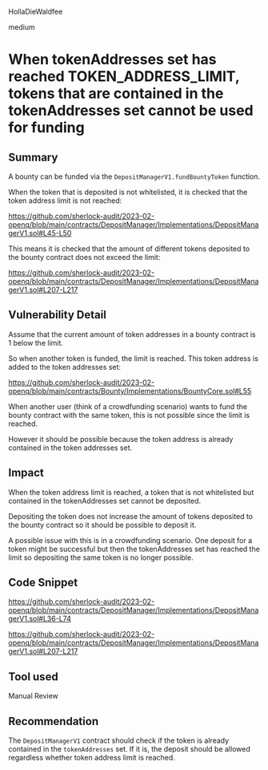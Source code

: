 HollaDieWaldfee

medium

# When tokenAddresses set has reached TOKEN_ADDRESS_LIMIT, tokens that are contained in the tokenAddresses set cannot be used for funding

## Summary
A bounty can be funded via the `DepositManagerV1.fundBountyToken` function.

When the token that is deposited is not whitelisted, it is checked that the token address limit is not reached:

https://github.com/sherlock-audit/2023-02-openq/blob/main/contracts/DepositManager/Implementations/DepositManagerV1.sol#L45-L50

This means it is checked that the amount of different tokens deposited to the bounty contract does not exceed the limit:

https://github.com/sherlock-audit/2023-02-openq/blob/main/contracts/DepositManager/Implementations/DepositManagerV1.sol#L207-L217

## Vulnerability Detail
Assume that the current amount of token addresses in a bounty contract is 1 below the limit.

So when another token is funded, the limit is reached. This token address is added to the token addresses set:

https://github.com/sherlock-audit/2023-02-openq/blob/main/contracts/Bounty/Implementations/BountyCore.sol#L55

When another user (think of a crowdfunding scenario) wants to fund the bounty contract with the same token, this is not possible since the limit is reached.

However it should be possible because the token address is already contained in the token addresses set.

## Impact
When the token address limit is reached, a token that is not whitelisted but contained in the tokenAddresses set cannot be deposited.

Depositing the token does not increase the amount of tokens deposited to the bounty contract so it should be possible to deposit it.

A possible issue with this is in a crowdfunding scenario. One deposit for a token might be successful but then the tokenAddresses set has reached the limit so depositing the same token is no longer possible.

## Code Snippet
https://github.com/sherlock-audit/2023-02-openq/blob/main/contracts/DepositManager/Implementations/DepositManagerV1.sol#L36-L74

https://github.com/sherlock-audit/2023-02-openq/blob/main/contracts/DepositManager/Implementations/DepositManagerV1.sol#L207-L217

## Tool used
Manual Review

## Recommendation
The `DepositManagerV1` contract should check if the token is already contained in the `tokenAddresses` set. If it is, the deposit should be allowed regardless whether token address limit is reached.